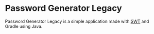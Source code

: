 # Password Generator Legacy

Password Generator Legacy is a simple application made with [SWT](https://en.wikipedia.org/wiki/Standard_Widget_Toolkit) and Gradle using Java.
